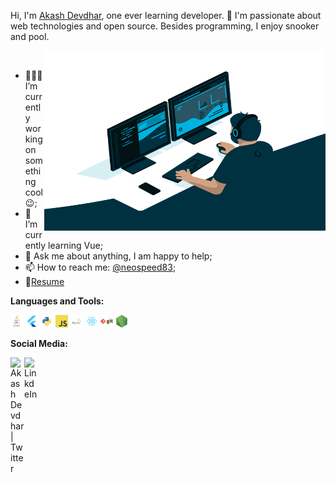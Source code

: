 Hi, I'm [Akash Devdhar](https://www.akashdevdhar.com), one ever learning developer. 🚀 
I'm passionate about web technologies and open source.
Besides programming, I enjoy snooker and pool.

 <img align="right" alt="GIF" src="https://github.com/neospeed83/neospeed83/blob/master/code.gif?raw=true" width="450" height="288" />

<br />

- 👨🏽‍💻 I’m currently working on something cool :wink:;
- 🌱 I’m currently learning Vue; 
- 💬 Ask me about anything, I am happy to help;
- 📫 How to reach me: [@neospeed83](https://twitter.com/neospeed83);
- 📝[Resume]([https://drive.google.com/file/d/1HxHpnNC_T4UymVUEJgjLT4zIkPp69KL9/view?usp=sharing](https://drive.google.com/file/d/13sn6Hk2AQXVpnuKQFL7a6sjBIB0oeirk/view?usp=sharing))


**Languages and Tools:** 

<code><img height="20" src="https://raw.githubusercontent.com/github/explore/80688e429a7d4ef2fca1e82350fe8e3517d3494d/topics/java/java.png"></code>
<code><img height="20" src="https://raw.githubusercontent.com/github/explore/80688e429a7d4ef2fca1e82350fe8e3517d3494d/topics/flutter/flutter.png"></code>
<code><img height="20" src="https://raw.githubusercontent.com/github/explore/80688e429a7d4ef2fca1e82350fe8e3517d3494d/topics/python/python.png"></code>
<code><img height="20" src="https://raw.githubusercontent.com/github/explore/80688e429a7d4ef2fca1e82350fe8e3517d3494d/topics/javascript/javascript.png"></code>
<code><img height="20" src="https://raw.githubusercontent.com/github/explore/80688e429a7d4ef2fca1e82350fe8e3517d3494d/topics/mysql/mysql.png"></code>
<code><img height="20" src="https://raw.githubusercontent.com/github/explore/80688e429a7d4ef2fca1e82350fe8e3517d3494d/topics/react/react.png"></code>
<code><img height="20" src="https://raw.githubusercontent.com/github/explore/80688e429a7d4ef2fca1e82350fe8e3517d3494d/topics/git/git.png"></code>
<code><img height="20" src="https://raw.githubusercontent.com/github/explore/80688e429a7d4ef2fca1e82350fe8e3517d3494d/topics/nodejs/nodejs.png"></code>

**Social Media:**

<a href="https://twitter.com/neospeed83">
  <img align="left" alt="Akash Devdhar | Twitter" width="22px" src="https://cdn.jsdelivr.net/npm/simple-icons@v3/icons/twitter.svg" />
</a>
<a href="https://www.linkedin.com/in/akashdevdhar/">
  <img align="left" alt="LinkdeIn" width="22px" src="https://cdn.jsdelivr.net/npm/simple-icons@v3/icons/linkedin.svg" />
</a>
